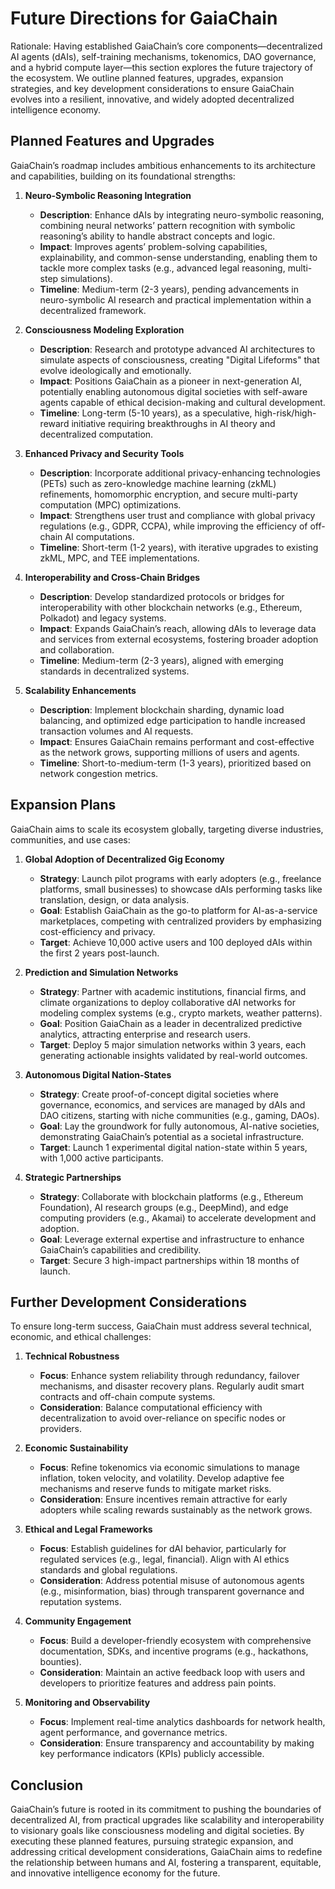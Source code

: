 # Future Directions for GaiaChain

Rationale: Having established GaiaChain’s core components—decentralized AI agents (dAIs), self-training mechanisms, tokenomics, DAO governance, and a hybrid compute layer—this section explores the future trajectory of the ecosystem. We outline planned features, upgrades, expansion strategies, and key development considerations to ensure GaiaChain evolves into a resilient, innovative, and widely adopted decentralized intelligence economy.

## Planned Features and Upgrades

GaiaChain’s roadmap includes ambitious enhancements to its architecture and capabilities, building on its foundational strengths:

1. **Neuro-Symbolic Reasoning Integration**
   - **Description**: Enhance dAIs by integrating neuro-symbolic reasoning, combining neural networks’ pattern recognition with symbolic reasoning’s ability to handle abstract concepts and logic.
   - **Impact**: Improves agents’ problem-solving capabilities, explainability, and common-sense understanding, enabling them to tackle more complex tasks (e.g., advanced legal reasoning, multi-step simulations).
   - **Timeline**: Medium-term (2-3 years), pending advancements in neuro-symbolic AI research and practical implementation within a decentralized framework.

2. **Consciousness Modeling Exploration**
   - **Description**: Research and prototype advanced AI architectures to simulate aspects of consciousness, creating "Digital Lifeforms" that evolve ideologically and emotionally.
   - **Impact**: Positions GaiaChain as a pioneer in next-generation AI, potentially enabling autonomous digital societies with self-aware agents capable of ethical decision-making and cultural development.
   - **Timeline**: Long-term (5-10 years), as a speculative, high-risk/high-reward initiative requiring breakthroughs in AI theory and decentralized computation.

3. **Enhanced Privacy and Security Tools**
   - **Description**: Incorporate additional privacy-enhancing technologies (PETs) such as zero-knowledge machine learning (zkML) refinements, homomorphic encryption, and secure multi-party computation (MPC) optimizations.
   - **Impact**: Strengthens user trust and compliance with global privacy regulations (e.g., GDPR, CCPA), while improving the efficiency of off-chain AI computations.
   - **Timeline**: Short-term (1-2 years), with iterative upgrades to existing zkML, MPC, and TEE implementations.

4. **Interoperability and Cross-Chain Bridges**
   - **Description**: Develop standardized protocols or bridges for interoperability with other blockchain networks (e.g., Ethereum, Polkadot) and legacy systems.
   - **Impact**: Expands GaiaChain’s reach, allowing dAIs to leverage data and services from external ecosystems, fostering broader adoption and collaboration.
   - **Timeline**: Medium-term (2-3 years), aligned with emerging standards in decentralized systems.

5. **Scalability Enhancements**
   - **Description**: Implement blockchain sharding, dynamic load balancing, and optimized edge participation to handle increased transaction volumes and AI requests.
   - **Impact**: Ensures GaiaChain remains performant and cost-effective as the network grows, supporting millions of users and agents.
   - **Timeline**: Short-to-medium-term (1-3 years), prioritized based on network congestion metrics.

## Expansion Plans

GaiaChain aims to scale its ecosystem globally, targeting diverse industries, communities, and use cases:

1. **Global Adoption of Decentralized Gig Economy**
   - **Strategy**: Launch pilot programs with early adopters (e.g., freelance platforms, small businesses) to showcase dAIs performing tasks like translation, design, or data analysis.
   - **Goal**: Establish GaiaChain as the go-to platform for AI-as-a-service marketplaces, competing with centralized providers by emphasizing cost-efficiency and privacy.
   - **Target**: Achieve 10,000 active users and 100 deployed dAIs within the first 2 years post-launch.

2. **Prediction and Simulation Networks**
   - **Strategy**: Partner with academic institutions, financial firms, and climate organizations to deploy collaborative dAI networks for modeling complex systems (e.g., crypto markets, weather patterns).
   - **Goal**: Position GaiaChain as a leader in decentralized predictive analytics, attracting enterprise and research users.
   - **Target**: Deploy 5 major simulation networks within 3 years, each generating actionable insights validated by real-world outcomes.

3. **Autonomous Digital Nation-States**
   - **Strategy**: Create proof-of-concept digital societies where governance, economics, and services are managed by dAIs and DAO citizens, starting with niche communities (e.g., gaming, DAOs).
   - **Goal**: Lay the groundwork for fully autonomous, AI-native societies, demonstrating GaiaChain’s potential as a societal infrastructure.
   - **Target**: Launch 1 experimental digital nation-state within 5 years, with 1,000 active participants.

4. **Strategic Partnerships**
   - **Strategy**: Collaborate with blockchain platforms (e.g., Ethereum Foundation), AI research groups (e.g., DeepMind), and edge computing providers (e.g., Akamai) to accelerate development and adoption.
   - **Goal**: Leverage external expertise and infrastructure to enhance GaiaChain’s capabilities and credibility.
   - **Target**: Secure 3 high-impact partnerships within 18 months of launch.

## Further Development Considerations

To ensure long-term success, GaiaChain must address several technical, economic, and ethical challenges:

1. **Technical Robustness**
   - **Focus**: Enhance system reliability through redundancy, failover mechanisms, and disaster recovery plans. Regularly audit smart contracts and off-chain compute systems.
   - **Consideration**: Balance computational efficiency with decentralization to avoid over-reliance on specific nodes or providers.

2. **Economic Sustainability**
   - **Focus**: Refine tokenomics via economic simulations to manage inflation, token velocity, and volatility. Develop adaptive fee mechanisms and reserve funds to mitigate market risks.
   - **Consideration**: Ensure incentives remain attractive for early adopters while scaling rewards sustainably as the network grows.

3. **Ethical and Legal Frameworks**
   - **Focus**: Establish guidelines for dAI behavior, particularly for regulated services (e.g., legal, financial). Align with AI ethics standards and global regulations.
   - **Consideration**: Address potential misuse of autonomous agents (e.g., misinformation, bias) through transparent governance and reputation systems.

4. **Community Engagement**
   - **Focus**: Build a developer-friendly ecosystem with comprehensive documentation, SDKs, and incentive programs (e.g., hackathons, bounties).
   - **Consideration**: Maintain an active feedback loop with users and developers to prioritize features and address pain points.

5. **Monitoring and Observability**
   - **Focus**: Implement real-time analytics dashboards for network health, agent performance, and governance metrics.
   - **Consideration**: Ensure transparency and accountability by making key performance indicators (KPIs) publicly accessible.

## Conclusion

GaiaChain’s future is rooted in its commitment to pushing the boundaries of decentralized AI, from practical upgrades like scalability and interoperability to visionary goals like consciousness modeling and digital societies. By executing these planned features, pursuing strategic expansion, and addressing critical development considerations, GaiaChain aims to redefine the relationship between humans and AI, fostering a transparent, equitable, and innovative intelligence economy for the future.

